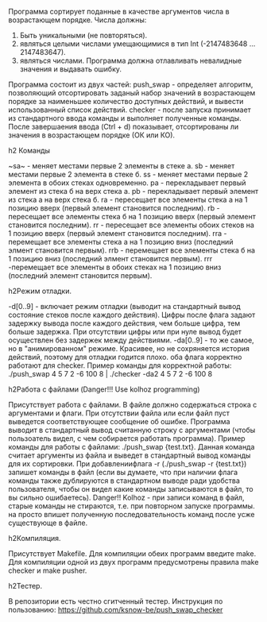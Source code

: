 Программа сортирует поданные в качестве аргументов числа в возрастающем порядке.
Числа должны:
1) Быть уникальными (не повторяться).
2) являться целыми числами умещающимися в тип Int (-2147483648 ... 2147483647).
3) являться числами. 
   Программа должна отлавливать невалидные значения и выдавать ошибку.

Программа состоит из двух частей:
push_swap - определяет алгоритм, позволяющий отсортировать заданый набор значений в возрастающем порядке за наименьшее количество доступных 
действий, и вывести использованный список действий.
checker - после запуска принимает из стандартного ввода команды и выполняет полученные команды. После завершаения ввода (Ctrl + d) показывает, отсортированы ли значения в возрастающем порядке (ОК или КО).

h2 Команды

~sa~ - меняет местами первые 2 элементы в стеке а.
sb - меняет местами первые 2 элемента в стеке б.
ss - меняет местами первые 2 элемента в обоих стеках одновременно.
pa - перекладывает первый элемент из стека б на верх стека а.
pb - перекладывает первый элемент из стека а на верх стека б.
ra - пересещает все элементы стека а на 1 позицию вверх (первый элемент становится последним).
rb - пересещает все элементы стека б на 1 позицию вверх (первый элемент становится последним).
rr - пересещает все элементы обоих стеков на 1 позицию вверх (первый элемент становится последним).
rra - перемещает все элементы стека а на 1 позицию вниз (последний элмент становится первым).
rrb - перемещает все элементы стека б на 1 позицию вниз (последний элмент становится первым).
rrr -перемещает все элементы в обоих стеках на 1 позицию вниз (последний элемент становится первым).

h2Режим отладки.

-d[0..9] - включает режим отладки (выводит на стандартный вывод состояние стеков после каждого действия). Цифры после флага задают задержку вывода после каждого действия, чем больше цифра, тем больше задержка. При отсутствии цифры или при нуле вывод будет осуществлен без задержек между действиями.
-da[0..9] - то же самое, но в "анимированном" режиме. Красивее, но не сохряняется история действий, поэтому для отладки годится плохо.
оба флага корректно работают для checker. Пример команды для корректной работы: ./push_swap 4 5 7 2 -6 100 8 | ./checker -da2 4 5 7 2 -6 100 8

h2Работа с файлами (Danger!!! Use kolhoz programming)

Присутствует работа с файлами. В файле должно содержаться строка с аргументами и флаги.
При отсутствии файла или если файл пуст выведется соответствующее сообщение об ошибке.
Программа выводит в стандартный вывод считанную строку с аргументами (чтобы пользоатель видел, с чем собирается работать программа).
Пример команды для работы с файлами: ./push_swap {test.txt}. Данная команда считает аргументы из файла и выведет в стандартный вывод команды для их сортировки. При добавлениифлага -r (./push_swap -r {test.txt}) запишет команды в файл (если вы думаете, что при наличии флага команды также дублируются в стандартном выводе ради удобства пользователя, чтобы он видел какие команды записываются в файл, то вы сильно ошибаетесь).
Danger!! Kolhoz - при записи команд в файл, старые команды не стираются, т.е. при повторном запуске программы. на просто впишет полученную последовательность команд после усже существующе в файле.

h2Компиляция.

Присутствует Makefile. Для компиляции обеих программ введите make. Для компиляции одной из двух программ предусмотрены правила make checker и make pusher.

h2Тестер.

В репозитории есть честно сгитченный тестер. Инструкция по пользованию: https://github.com/ksnow-be/push_swap_checker

